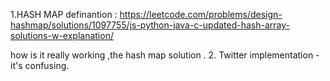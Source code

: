 1.HASH MAP definantion : https://leetcode.com/problems/design-hashmap/solutions/1097755/js-python-java-c-updated-hash-array-solutions-w-explanation/

how is it really working ,the hash map solution .
2. Twitter implementation - it's confusing.

